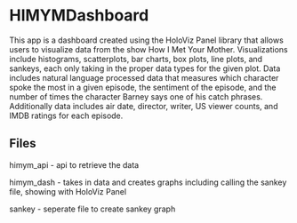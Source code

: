 # HIMYMDashboard
This app is a dashboard created using the HoloViz Panel library that allows users to visualize data from the show How I Met Your Mother. Visualizations include histograms, scatterplots, bar charts, box plots, line plots, and sankeys, each only taking in the proper data types for the given plot. Data includes natural language processed data that measures which character spoke the most in a given episode, the sentiment of the episode, and the number of times the character Barney says one of his catch phrases. Additionally data includes air date, director, writer, US viewer counts, and IMDB ratings for each episode. 


## Files
himym_api -  api to retrieve the data

himym_dash - takes in data and creates graphs including calling the sankey file, showing with HoloViz Panel

sankey - seperate file to create sankey graph

